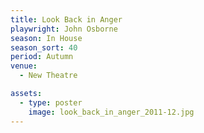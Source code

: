 ```yaml
---
title: Look Back in Anger
playwright: John Osborne
season: In House
season_sort: 40
period: Autumn
venue:
  - New Theatre

assets:
  - type: poster
    image: look_back_in_anger_2011-12.jpg
---
```

